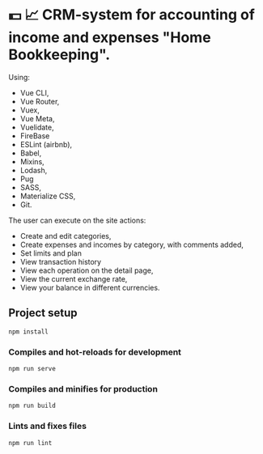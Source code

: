 # 💵 📈 CRM-system for accounting of income and expenses "Home Bookkeeping".

Using:
  - Vue CLI,
  - Vue Router,
  - Vuex,
  - Vue Meta,
  - Vuelidate,
  - FireBase
  - ESLint (airbnb),
  - Babel,
  - Mixins,
  - Lodash,
  - Pug
  - SASS,
  - Materialize CSS,
  - Git.

The user can execute on the site actions:
- Create and edit categories,
- Create expenses and incomes by category, with comments added,
- Set limits and plan
- View transaction history
- View each operation on the detail page,
- View the current exchange rate,
- View your balance in different currencies.
  
## Project setup
```
npm install
```

### Compiles and hot-reloads for development
```
npm run serve
```

### Compiles and minifies for production
```
npm run build
```

### Lints and fixes files
```
npm run lint
```
